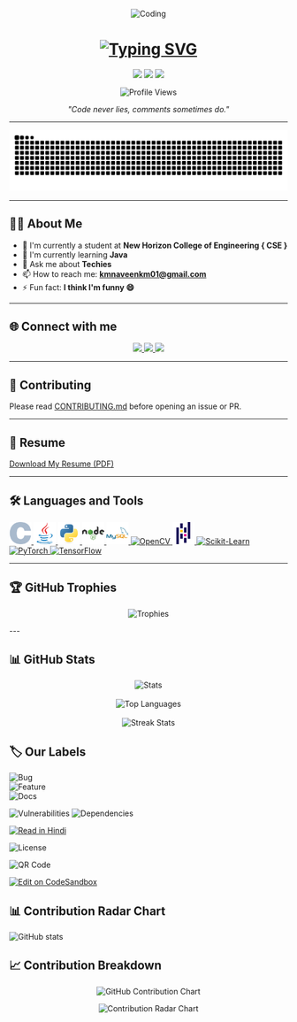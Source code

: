 <!-- Coding GIF at the Top -->
<p align="center">
  <img src="https://media2.giphy.com/media/v1.Y2lkPTc5MGI3NjExZXhrcXd6amp2N2RxNWlkN3lxOG4zbGZsMzJ2ZnowbWM3dWdqd3d6NCZlcD12MV9pbnRlcm5hbF9naWZfYnlfaWQmY3Q9Zw/RbDKaczqWovIugyJmW/giphy.gif" width="300px" alt="Coding">
</p>
<!-- Animated Typing Effect ! -->
<h1 align="center">
  <a href="https://git.io/typing-svg">
    <img src="https://readme-typing-svg.herokuapp.com?font=Fira+Code&size=24&pause=1000&color=F70000&center=true&vCenter=true&width=435&lines=Hi%2C+I'm+Naveen+Kumar+K+M;A+Passionate+Developer+from+India" alt="Typing SVG" />
  </a>
</h1>

<!-- Badges -->
<p align="center">
  <img src="https://img.shields.io/badge/Java-ED8B00?style=for-the-badge&logo=java&logoColor=white" />
  <img src="https://img.shields.io/badge/Python-3776AB?style=for-the-badge&logo=python&logoColor=white" />
  <img src="https://img.shields.io/badge/Student-New%20Horizon%20College-blue?style=for-the-badge" />
</p>

<!-- Profile Views Badge with Emoji -->
<p align="center"> 
  <img src="https://komarev.com/ghpvc/?username=naveenkm07&label=Visitors&color=brightgreen&style=flat&logo=github" alt="Profile Views" /> 
</p>

<!-- Developer Quote -->
<p align="center"><i>"Code never lies, comments sometimes do."</i></p>

---

<!-- 🐍 Contribution Snake Animation -->

<p align="center">
  <img src="https://raw.githubusercontent.com/naveenkm07/naveenkm07/output/github-contribution-grid-snake.svg" alt="Contribution Snake Animation">
</p>

---

## 👨‍💻 About Me

- 🔭 I'm currently a student at **New Horizon College of Engineering { CSE }**  
- 🌱 I'm currently learning **Java**  
- 💬 Ask me about **Techies**  
- 📫 How to reach me: **kmnaveenkm01@gmail.com**  
- ⚡ Fun fact: **I think I'm funny 😄**  

---

## 🌐 Connect with me

<p align="center">
  <a href="https://instagram.com/naveenkm07" target="blank">
    <img src="https://img.shields.io/badge/Instagram-E4405F?style=for-the-badge&logo=instagram&logoColor=white" />
  </a>
  <a href="https://www.youtube.com/@naveentechie" target="blank">
    <img src="https://img.shields.io/badge/YouTube-FF0000?style=for-the-badge&logo=youtube&logoColor=white" />
  </a>
  <a href="https://leetcode.com/naveenkm07" target="blank">
    <img src="https://img.shields.io/badge/LeetCode-FFA116?style=for-the-badge&logo=leetcode&logoColor=black" />
  </a>
</p>

---


## 🤝 Contributing
Please read [CONTRIBUTING.md](./.github/CONTRIBUTING.md) before opening an issue or PR.





---

## 📄 Resume
[Download My Resume (PDF)](https://your‑domain.com/resume.pdf)



---

## 🛠️ Languages and Tools

<p align="left"> 
  <a href="https://www.cprogramming.com/" target="_blank">
    <img src="https://raw.githubusercontent.com/devicons/devicon/master/icons/c/c-original.svg" alt="C" width="40" height="40"/> 
  </a> 
  <a href="https://www.java.com" target="_blank">
    <img src="https://raw.githubusercontent.com/devicons/devicon/master/icons/java/java-original.svg" alt="Java" width="40" height="40"/> 
  </a> 
  <a href="https://www.python.org" target="_blank">
    <img src="https://raw.githubusercontent.com/devicons/devicon/master/icons/python/python-original.svg" alt="Python" width="40" height="40"/> 
  </a> 
  <a href="https://nodejs.org" target="_blank">
    <img src="https://raw.githubusercontent.com/devicons/devicon/master/icons/nodejs/nodejs-original-wordmark.svg" alt="NodeJS" width="40" height="40"/> 
  </a> 
  <a href="https://www.mysql.com/" target="_blank">
    <img src="https://raw.githubusercontent.com/devicons/devicon/master/icons/mysql/mysql-original-wordmark.svg" alt="MySQL" width="40" height="40"/> 
  </a> 
  <a href="https://opencv.org/" target="_blank">
    <img src="https://www.vectorlogo.zone/logos/opencv/opencv-icon.svg" alt="OpenCV" width="40" height="40"/> 
  </a> 
  <a href="https://pandas.pydata.org/" target="_blank">
    <img src="https://raw.githubusercontent.com/devicons/devicon/master/icons/pandas/pandas-original.svg" alt="Pandas" width="40" height="40"/> 
  </a> 
  <a href="https://scikit-learn.org/" target="_blank">
    <img src="https://upload.wikimedia.org/wikipedia/commons/0/05/Scikit_learn_logo_small.svg" alt="Scikit-Learn" width="40" height="40"/> 
  </a> 
  <a href="https://pytorch.org/" target="_blank">
    <img src="https://www.vectorlogo.zone/logos/pytorch/pytorch-icon.svg" alt="PyTorch" width="40" height="40"/> 
  </a> 
  <a href="https://www.tensorflow.org" target="_blank">
    <img src="https://www.vectorlogo.zone/logos/tensorflow/tensorflow-icon.svg" alt="TensorFlow" width="40" height="40"/> 
  </a> 
</p>

---

## 🏆 GitHub Trophies

<p align="center">
  <img src="https://github-profile-trophy.vercel.app/?username=naveenkm07&theme=radical&no-frame=true&no-bg=true&margin-w=4" alt="Trophies" />
</p>
---

## 📊 GitHub Stats

<p align="center">
  <!-- Main GitHub stats -->
  <img 
    src="https://github-readme-stats.vercel.app/api?username=naveenkm07&show_icons=true&locale=en&theme=radical" 
    alt="Stats" 
  />
  <br><br>
  <!-- Top languages -->
  <img 
    src="https://github-readme-stats.vercel.app/api/top-langs?username=naveenkm07&show_icons=true&locale=en&layout=compact&theme=radical" 
    alt="Top Languages" 
  />
  <br><br>
  <!-- **Working** streak stats -->
  <img 
    src="https://streak-stats.demolab.com?user=naveenkm07&theme=radical&date_format=M%20j%5B%2C%20Y%5D" 
    alt="Streak Stats" 
  />
</p>




## 🏷️ Our Labels

![Bug](https://img.shields.io/badge/label-Bug-red)  
![Feature](https://img.shields.io/badge/label-Feature-green)  
![Docs](https://img.shields.io/badge/label-Docs-blue)





![Vulnerabilities](https://img.shields.io/snyk/vulnerabilities/github/naveenkm07/your‑repo)
![Dependencies](https://img.shields.io/librariesio/github/naveenkm07/your‑repo)







[![Read in Hindi](https://img.shields.io/badge/Read‑in‑Hindi-blue)](README.hi.md)


![License](https://img.shields.io/github/license/naveenkm07/your‑repo)

![QR Code](https://api.qrserver.com/v1/create-qr-code/?data=https://github.com/naveenkm07&size=100x100)

[![Edit on CodeSandbox](https://codesandbox.io/static/img/play-codesandbox.svg)](https://codesandbox.io/s/github/naveenkm07/your‑repo)






## 📊 Contribution Radar Chart

![GitHub stats](https://github.com/naveenkm07/naveenkm07/blob/main/images/stat.svg)





## 📈 Contribution Breakdown

<p align="center">
  <img src="https://raw.githubusercontent.com/naveenkm07/naveenkm07/main/assets/contribution-activity.png" width="300px" alt="GitHub Contribution Chart" />
</p>

<p align="center">
  <img src="radar.png" width="300px" alt="Contribution Radar Chart" />
</p>
